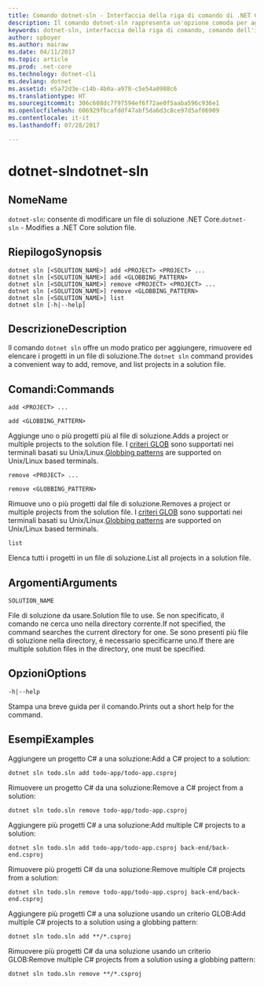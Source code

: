 ```yaml
---
title: Comando dotnet-sln - Interfaccia della riga di comando di .NET Core
description: Il comando dotnet-sln rappresenta un'opzione comoda per aggiungere, rimuovere ed elencare i progetti in un file di soluzione.
keywords: dotnet-sln, interfaccia della riga di comando, comando dell'interfaccia della riga di comando, .NET Core
author: spboyer
ms.author: mairaw
ms.date: 04/11/2017
ms.topic: article
ms.prod: .net-core
ms.technology: dotnet-cli
ms.devlang: dotnet
ms.assetid: e5a72d3e-c14b-4b0a-a978-c5e54a0988c6
ms.translationtype: HT
ms.sourcegitcommit: 306c608dc7f97594ef6f72ae0f5aaba596c936e1
ms.openlocfilehash: 606929fbcafddf47abf5da6d3c8ce97d5af06909
ms.contentlocale: it-it
ms.lasthandoff: 07/28/2017

---
```


# <a name="dotnet-sln"></a><span data-ttu-id="93ef6-104">dotnet-sln</span><span class="sxs-lookup"><span data-stu-id="93ef6-104">dotnet-sln</span></span>

## <a name="name"></a><span data-ttu-id="93ef6-105">Nome</span><span class="sxs-lookup"><span data-stu-id="93ef6-105">Name</span></span>

<span data-ttu-id="93ef6-106">`dotnet-sln`: consente di modificare un file di soluzione .NET Core.</span><span class="sxs-lookup"><span data-stu-id="93ef6-106">`dotnet-sln` - Modifies a .NET Core solution file.</span></span>

## <a name="synopsis"></a><span data-ttu-id="93ef6-107">Riepilogo</span><span class="sxs-lookup"><span data-stu-id="93ef6-107">Synopsis</span></span>

```
dotnet sln [<SOLUTION_NAME>] add <PROJECT> <PROJECT> ...
dotnet sln [<SOLUTION_NAME>] add <GLOBBING_PATTERN>
dotnet sln [<SOLUTION_NAME>] remove <PROJECT> <PROJECT> ...
dotnet sln [<SOLUTION_NAME>] remove <GLOBBING_PATTERN>
dotnet sln [<SOLUTION_NAME>] list
dotnet sln [-h|--help]
```

## <a name="description"></a><span data-ttu-id="93ef6-108">Descrizione</span><span class="sxs-lookup"><span data-stu-id="93ef6-108">Description</span></span>

<span data-ttu-id="93ef6-109">Il comando `dotnet sln` offre un modo pratico per aggiungere, rimuovere ed elencare i progetti in un file di soluzione.</span><span class="sxs-lookup"><span data-stu-id="93ef6-109">The `dotnet sln` command provides a convenient way to add, remove, and list projects in a solution file.</span></span>

## <a name="commands"></a><span data-ttu-id="93ef6-110">Comandi:</span><span class="sxs-lookup"><span data-stu-id="93ef6-110">Commands</span></span>

`add <PROJECT> ...`

`add <GLOBBING_PATTERN>`

<span data-ttu-id="93ef6-111">Aggiunge uno o più progetti più al file di soluzione.</span><span class="sxs-lookup"><span data-stu-id="93ef6-111">Adds a project or multiple projects to the solution file.</span></span> <span data-ttu-id="93ef6-112">I [criteri GLOB](https://en.wikipedia.org/wiki/Glob_(programming)) sono supportati nei terminali basati su Unix/Linux.</span><span class="sxs-lookup"><span data-stu-id="93ef6-112">[Globbing patterns](https://en.wikipedia.org/wiki/Glob_(programming)) are supported on Unix/Linux based terminals.</span></span>

`remove <PROJECT> ...`

`remove <GLOBBING_PATTERN>`

<span data-ttu-id="93ef6-113">Rimuove uno o più progetti dal file di soluzione.</span><span class="sxs-lookup"><span data-stu-id="93ef6-113">Removes a project or multiple projects from the solution file.</span></span> <span data-ttu-id="93ef6-114">I [criteri GLOB](https://en.wikipedia.org/wiki/Glob_(programming)) sono supportati nei terminali basati su Unix/Linux.</span><span class="sxs-lookup"><span data-stu-id="93ef6-114">[Globbing patterns](https://en.wikipedia.org/wiki/Glob_(programming)) are supported on Unix/Linux based terminals.</span></span>

`list`

<span data-ttu-id="93ef6-115">Elenca tutti i progetti in un file di soluzione.</span><span class="sxs-lookup"><span data-stu-id="93ef6-115">List all projects in a solution file.</span></span>

## <a name="arguments"></a><span data-ttu-id="93ef6-116">Argomenti</span><span class="sxs-lookup"><span data-stu-id="93ef6-116">Arguments</span></span>

`SOLUTION_NAME`

<span data-ttu-id="93ef6-117">File di soluzione da usare.</span><span class="sxs-lookup"><span data-stu-id="93ef6-117">Solution file to use.</span></span> <span data-ttu-id="93ef6-118">Se non specificato, il comando ne cerca uno nella directory corrente.</span><span class="sxs-lookup"><span data-stu-id="93ef6-118">If not specified, the command searches the current directory for one.</span></span> <span data-ttu-id="93ef6-119">Se sono presenti più file di soluzione nella directory, è necessario specificarne uno.</span><span class="sxs-lookup"><span data-stu-id="93ef6-119">If there are multiple solution files in the directory, one must be specified.</span></span>

## <a name="options"></a><span data-ttu-id="93ef6-120">Opzioni</span><span class="sxs-lookup"><span data-stu-id="93ef6-120">Options</span></span>

`-h|--help`

<span data-ttu-id="93ef6-121">Stampa una breve guida per il comando.</span><span class="sxs-lookup"><span data-stu-id="93ef6-121">Prints out a short help for the command.</span></span>

## <a name="examples"></a><span data-ttu-id="93ef6-122">Esempi</span><span class="sxs-lookup"><span data-stu-id="93ef6-122">Examples</span></span>

<span data-ttu-id="93ef6-123">Aggiungere un progetto C# a una soluzione:</span><span class="sxs-lookup"><span data-stu-id="93ef6-123">Add a C# project to a solution:</span></span>

`dotnet sln todo.sln add todo-app/todo-app.csproj`

<span data-ttu-id="93ef6-124">Rimuovere un progetto C# da una soluzione:</span><span class="sxs-lookup"><span data-stu-id="93ef6-124">Remove a C# project from a solution:</span></span>

`dotnet sln todo.sln remove todo-app/todo-app.csproj`

<span data-ttu-id="93ef6-125">Aggiungere più progetti C# a una soluzione:</span><span class="sxs-lookup"><span data-stu-id="93ef6-125">Add multiple C# projects to a solution:</span></span>

`dotnet sln todo.sln add todo-app/todo-app.csproj back-end/back-end.csproj`

<span data-ttu-id="93ef6-126">Rimuovere più progetti C# da una soluzione:</span><span class="sxs-lookup"><span data-stu-id="93ef6-126">Remove multiple C# projects from a solution:</span></span>

`dotnet sln todo.sln remove todo-app/todo-app.csproj back-end/back-end.csproj`

<span data-ttu-id="93ef6-127">Aggiungere più progetti C# a una soluzione usando un criterio GLOB:</span><span class="sxs-lookup"><span data-stu-id="93ef6-127">Add multiple C# projects to a solution using a globbing pattern:</span></span>

`dotnet sln todo.sln add **/*.csproj`

<span data-ttu-id="93ef6-128">Rimuovere più progetti C# da una soluzione usando un criterio GLOB:</span><span class="sxs-lookup"><span data-stu-id="93ef6-128">Remove multiple C# projects from a solution using a globbing pattern:</span></span>

`dotnet sln todo.sln remove **/*.csproj`

